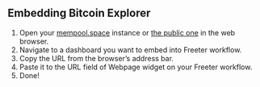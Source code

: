 ## Embedding Bitcoin Explorer

1. Open your <a href="{{ curItem.homeUrl|e }}" target="_blank">mempool.space</a> instance or <a href="{{ curItem.pubUrl|e }}" target="_blank">the public one</a> in the web browser.
2. Navigate to a dashboard you want to embed into Freeter workflow.
3. Copy the URL from the browser’s address bar.
4. Paste it to the URL field of Webpage widget on your Freeter workflow.
5. Done!
